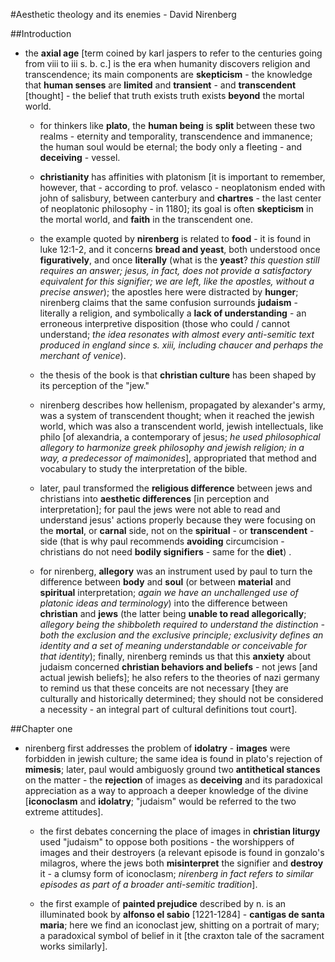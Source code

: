 #Aesthetic theology and its enemies - David Nirenberg

##Introduction

- the __axial age__ [term coined by karl jaspers to refer to the centuries going from viii to iii s. b. c.] is the era when humanity discovers religion and transcendence; its main components are __skepticism__ - the knowledge that __human senses__ are __limited__ and __transient__ - and __transcendent__ [thought] - the belief that truth exists truth exists __beyond__ the mortal world.

	- for thinkers like __plato__, the __human being__ is __split__ between these two realms - eternity and temporality, transcendence and immanence; the human soul would be eternal; the body only a fleeting - and __deceiving__ - vessel.

	- __christianity__ has affinities with platonism [it is important to remember, however, that - according to prof. velasco - neoplatonism ended with john of salisbury, between canterbury and __chartres__ - the last center of neoplatonic philosophy - in 1180]; its goal is often __skepticism__ in the mortal world, and __faith__ in the transcendent one.

	- the example quoted by __nirenberg__ is related to __food__ - it is found in luke 12:1-2, and it concerns __bread and yeast__, both understood once __figuratively__, and once __literally__ (what is the __yeast__? _this question still requires an answer; jesus, in fact, does not provide a satisfactory equivalent for this signifier; we are left, like the apostles, without a precise answer_); the apostles here were distracted by __hunger__; nirenberg claims that the same confusion surrounds __judaism__ - literally a religion, and symbolically a __lack of understanding__ - an erroneous interpretive disposition (those who could / cannot understand; _the idea resonates with almost every anti-semitic text produced in england since s. xiii, including chaucer and perhaps the merchant of venice_).

	- the thesis of the book is that __christian culture__ has been shaped by its perception of the "jew."

	- nirenberg describes how hellenism, propagated by alexander's army, was a system of transcendent thought; when it reached the jewish world, which was also a transcendent world, jewish intellectuals, like philo [of alexandria, a contemporary of jesus; _he used philosophical allegory to harmonize greek philosophy and jewish religion; in a way, a predecessor of maimonides_], appropriated that method and vocabulary to study the interpretation of the bible.

	- later, paul transformed the __religious difference__ between jews and christians into __aesthetic differences__ [in perception and interpretation]; for paul the jews were not able to read and understand jesus' actions properly because they were focusing on the __mortal__, or __carnal__ side, not on the __spiritual__ - or __transcendent__ - side (that is why paul recommends __avoiding__ circumcision - christians do not need __bodily signifiers__ - same for the __diet__) .

	- for nirenberg, __allegory__ was an instrument used by paul to turn the difference between __body__ and __soul__ (or between __material__ and __spiritual__ interpretation; _again we have an unchallenged use of platonic ideas and terminology_) into the difference between __christian__ and __jews__ (the latter being __unable to read allegorically__; _allegory being the shibboleth required to understand the distinction - both the exclusion and the exclusive principle; exclusivity defines an identity and a set of meaning understandable or conceivable for that identity_); finally, nirenberg reminds us that this __anxiety__ about judaism concerned __christian behaviors and beliefs__ - not jews [and actual jewish beliefs]; he also refers to the theories of nazi germany to remind us that these conceits are not necessary [they are culturally and historically determined; they should not be considered a necessity - an integral part of cultural definitions tout court].

##Chapter one

- nirenberg first addresses the problem of __idolatry__ - __images__ were forbidden in jewish culture; the same idea is found in plato's rejection of __mimesis__; later, paul would ambiguosly ground two __antithetical stances__ on the matter - the __rejection__ of images as __deceiving__ and its paradoxical appreciation as a way to approach a deeper knowledge of the divine [__iconoclasm__ and __idolatry__; "judaism" would be referred to the two extreme attitudes].

	- the first debates concerning the place of images in __christian liturgy__ used "judaism" to oppose both positions - the worshippers of images and their destroyers (a relevant episode is found in gonzalo's milagros, where the jews both __misinterpret__ the signifier and __destroy__ it - a clumsy form of iconoclasm; _nirenberg in fact refers to similar episodes as part of a broader anti-semitic tradition_].

	- the first example of __painted prejudice__ described by n. is an illuminated book by __alfonso el sabio__ [1221-1284] - __cantigas de santa maria__; here we find an iconoclast jew, shitting on a portrait of mary; a paradoxical symbol of belief in it [the craxton tale of the sacrament works similarly].
